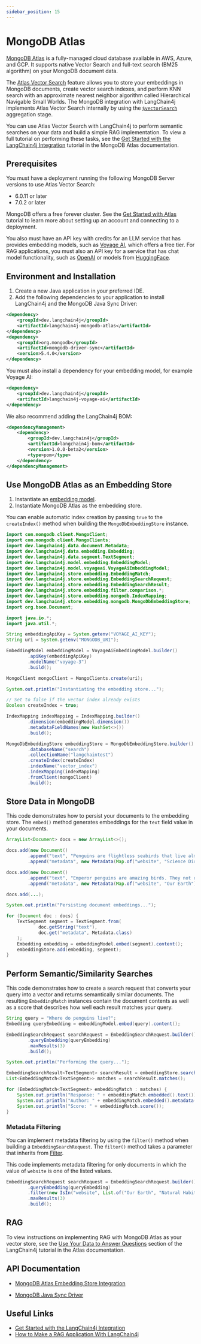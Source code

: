 ```yaml
---
sidebar_position: 15
---
```


# MongoDB Atlas

[MongoDB Atlas](https://www.mongodb.com/docs/atlas/) is a fully-managed
cloud database available in AWS, Azure, and GCP. It supports native
Vector Search and full-text search (BM25 algorithm) on your MongoDB
document data.

The [Atlas Vector Search](https://www.mongodb.com/docs/atlas/atlas-vector-search/vector-search-overview/)
feature allows you to store your embeddings in MongoDB documents, create
vector search indexes, and perform KNN search with an approximate
nearest neighbor algorithm called Hierarchical Navigable Small Worlds.
The MongoDB integration with LangChain4j implements Atlas Vector Search
internally by using the
[`$vectorSearch`](https://www.mongodb.com/docs/atlas/atlas-vector-search/vector-search-stage/#mongodb-pipeline-pipe.-vectorSearch)
aggregation stage.

You can use Atlas Vector Search with LangChain4j to perform semantic
searches on your data and build a simple RAG implementation. To view a
full tutorial on performing these tasks, see the [Get Started with the
LangChain4j Integration](https://www.mongodb.com/docs/atlas/atlas-vector-search/ai-integrations/langchain4j/)
tutorial in the MongoDB Atlas documentation.

## Prerequisites

You must have a deployment running the following MongoDB Server versions
to use Atlas Vector Search:

-   6.0.11 or later
-   7.0.2 or later

MongoDB offers a free forever cluster. See the [Get Started with
Atlas](https://www.mongodb.com/docs/atlas/getting-started/) tutorial to
learn more about setting up an account and connecting to a deployment.

You also must have an API key with credits for an LLM service that has
provides embedding models, such as [Voyage
AI](https://www.voyageai.com/), which offers a free tier. For RAG
applications, you must also an API key for a service that has chat model
functionality, such as [OpenAI](https://openai.com/api/) or models from
[HuggingFace](https://huggingface.co/).

## Environment and Installation

1. Create a new Java application in your preferred IDE.
2. Add the following dependencies to your application to install
   LangChain4j and the MongoDB Java Sync Driver:

```xml
<dependency>
    <groupId>dev.langchain4j</groupId>
    <artifactId>langchain4j-mongodb-atlas</artifactId>
</dependency>
<dependency>
    <groupId>org.mongodb</groupId>
    <artifactId>mongodb-driver-sync</artifactId>
    <version>5.4.0</version>
</dependency>
```

You must also install a dependency for your embedding model, for example
Voyage AI:

```xml
<dependency>
    <groupId>dev.langchain4j</groupId>
    <artifactId>langchain4j-voyage-ai</artifactId>
</dependency>
```

We also recommend adding the LangChain4j BOM:

```xml
<dependencyManagement>
    <dependency>
        <groupId>dev.langchain4j</groupId>
        <artifactId>langchain4j-bom</artifactId>
        <version>1.0.0-beta2</version>
        <type>pom</type>
    </dependency>
</dependencyManagement>
```

## Use MongoDB Atlas as an Embedding Store

1. Instantiate an [embedding model](https://docs.langchain4j.dev/category/embedding-models).
2. Instantiate MongoDB Atlas as the embedding store.

You can enable automatic index creation by passing `true` to the
`createIndex()` method when building the `MongoDbEmbeddingStore`
instance.

```java
import com.mongodb.client.MongoClient;
import com.mongodb.client.MongoClients;
import dev.langchain4j.data.document.Metadata;
import dev.langchain4j.data.embedding.Embedding;
import dev.langchain4j.data.segment.TextSegment;
import dev.langchain4j.model.embedding.EmbeddingModel;
import dev.langchain4j.model.voyageai.VoyageAiEmbeddingModel;
import dev.langchain4j.store.embedding.EmbeddingMatch;
import dev.langchain4j.store.embedding.EmbeddingSearchRequest;
import dev.langchain4j.store.embedding.EmbeddingSearchResult;
import dev.langchain4j.store.embedding.filter.comparison.*;
import dev.langchain4j.store.embedding.mongodb.IndexMapping;
import dev.langchain4j.store.embedding.mongodb.MongoDbEmbeddingStore;
import org.bson.Document;

import java.io.*;
import java.util.*;

String embeddingApiKey = System.getenv("VOYAGE_AI_KEY");
String uri = System.getenv("MONGODB_URI");

EmbeddingModel embeddingModel = VoyageAiEmbeddingModel.builder()
        .apiKey(embeddingApiKey)
        .modelName("voyage-3")
        .build();

MongoClient mongoClient = MongoClients.create(uri);

System.out.println("Instantiating the embedding store...");

// Set to false if the vector index already exists
Boolean createIndex = true;

IndexMapping indexMapping = IndexMapping.builder()
        .dimension(embeddingModel.dimension())
        .metadataFieldNames(new HashSet<>())
        .build();

MongoDbEmbeddingStore embeddingStore = MongoDbEmbeddingStore.builder()
        .databaseName("search")
        .collectionName("langchaintest")
        .createIndex(createIndex)
        .indexName("vector_index")
        .indexMapping(indexMapping)
        .fromClient(mongoClient)
        .build();
```

## Store Data in MongoDB

This code demonstrates how to persist your documents to the
embedding store. The `embed()` method generates embeddings for the `text`
field value in your documents.

```java
ArrayList<Document> docs = new ArrayList<>();

docs.add(new Document()
        .append("text", "Penguins are flightless seabirds that live almost exclusively below the equator. Some island-dwellers can be found in warmer climates.")
        .append("metadata", new Metadata(Map.of("website", "Science Direct"))));

docs.add(new Document()
        .append("text", "Emperor penguins are amazing birds. They not only survive the Antarctic winter, but they breed during the worst weather conditions on earth.")
        .append("metadata", new Metadata(Map.of("website", "Our Earth"))));

docs.add(...);

System.out.println("Persisting document embeddings...");

for (Document doc : docs) {
    TextSegment segment = TextSegment.from(
            doc.getString("text"),
            doc.get("metadata", Metadata.class)
    );
    Embedding embedding = embeddingModel.embed(segment).content();
    embeddingStore.add(embedding, segment);
}
```

## Perform Semantic/Similarity Searches

This code demonstrates how to create a search request that converts your
query into a vector and returns semantically similar documents. The
resulting `EmbeddingMatch` instances contain the document contents as
well as a score that describes how well each result matches your query.

```java
String query = "Where do penguins live?";
Embedding queryEmbedding = embeddingModel.embed(query).content();

EmbeddingSearchRequest searchRequest = EmbeddingSearchRequest.builder()
        .queryEmbedding(queryEmbedding)
        .maxResults(3)
        .build();

System.out.println("Performing the query...");

EmbeddingSearchResult<TextSegment> searchResult = embeddingStore.search(searchRequest);
List<EmbeddingMatch<TextSegment>> matches = searchResult.matches();

for (EmbeddingMatch<TextSegment> embeddingMatch : matches) {
    System.out.println("Response: " + embeddingMatch.embedded().text());
    System.out.println("Author: " + embeddingMatch.embedded().metadata().getString("author"));
    System.out.println("Score: " + embeddingMatch.score());
}
```

### Metadata Filtering

You can implement metadata filtering by using the `filter()` method when
building a `EmbeddingSearchRequest`. The `filter()` method takes a
parameter that inherits from
[Filter](https://docs.langchain4j.dev/apidocs/dev/langchain4j/store/embedding/filter/Filter.html).

This code implements metadata filtering for only documents in which the
value of `website` is one of the listed values.

```java
EmbeddingSearchRequest searchRequest = EmbeddingSearchRequest.builder()
        .queryEmbedding(queryEmbedding)
        .filter(new IsIn("website", List.of("Our Earth", "Natural Habitats")))
        .maxResults(3)
        .build();
```

## RAG

To view instructions on implementing RAG with MongoDB Atlas as your
vector store, see the [Use Your Data to Answer Questions](https://www.mongodb.com/docs/atlas/atlas-vector-search/ai-integrations/langchain4j/#use-your-data-to-answer-questions)
section of the LangChain4j tutorial in the Atlas documentation.

## API Documentation

-   [MongoDB Atlas Embedding Store Integration](https://docs.langchain4j.dev/apidocs/dev/langchain4j/store/embedding/mongodb/package-summary.html)

-   [MongoDB Java Sync Driver](https://mongodb.github.io/mongo-java-driver/5.4/apidocs/mongodb-driver-sync/index.html)

## Useful Links

-   [Get Started with the LangChain4j Integration](https://www.mongodb.com/docs/atlas/atlas-vector-search/ai-integrations/langchain4j/)
-   [How to Make a RAG Application With LangChain4j](https://dev.to/mongodb/how-to-make-a-rag-application-with-langchain4j-1mad)
